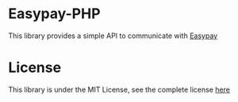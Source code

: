 # Easypay-PHP

This library provides a simple API to communicate with [Easypay](http://easypay.pt/)

# License

This library is under the MIT License, see the complete license [here](LICENSE)
